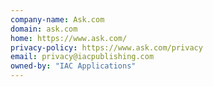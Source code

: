 ```yaml
---
company-name: Ask.com
domain: ask.com
home: https://www.ask.com/
privacy-policy: https://www.ask.com/privacy
email: privacy@iacpublishing.com
owned-by: "IAC Applications"
---
```




